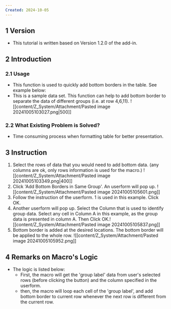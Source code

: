 ```yaml
---
Created: 2024-10-05
---
```

## 1	Version
- This tutorial is written based on Version 1.2.0 of the add-in.
## 2	Introduction
### 2.1	Usage
- This function is used to quickly add bottom borders in the table. See example below:
- This is a sample data set. This function can help to add bottom border to separate the data of different groups (i.e. at row 4,6,11). ![[content/Z_System/Attachment/Pasted image 20241005103027.png|500]]
### 2.2 What Existing Problem is Solved?
- Time consuming process when formatting table for better presentation.
## 3	Instruction
1. Select the rows of data that you would need to add bottom data. (any columns are ok, only rows information is used for the macro.) ![[content/Z_System/Attachment/Pasted image 20241005103349.png|400]]
2. Click 'Add Bottom Borders in Same Group'. An userform will pop up. ![[content/Z_System/Attachment/Pasted image 20241005105601.png]]
3. Follow the instruction of the userform. 1 is used in this example. Click OK.
4. Another userform will pop up. Select the Column that is used to identify group data. Select any cell in Column A in this example, as the group data is presented in column A. Then Click OK.![[content/Z_System/Attachment/Pasted image 20241005105837.png]]
5. Bottom border is added at the desired locations. The bottom border will be applied to the whole row. ![[content/Z_System/Attachment/Pasted image 20241005105952.png]]

## 4	Remarks on Macro's Logic
- The logic is listed below:
	- First, the macro will get the 'group label' data from user's selected rows (before clicking the button) and the column specified in the userform.
	- then, the macro will loop each cell of the 'group label', and add bottom border to current row whenever the next row is different from the current row.
